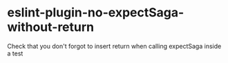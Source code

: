 # eslint-plugin-no-expectSaga-without-return
Check that you don't forgot to insert return when calling expectSaga inside a test
